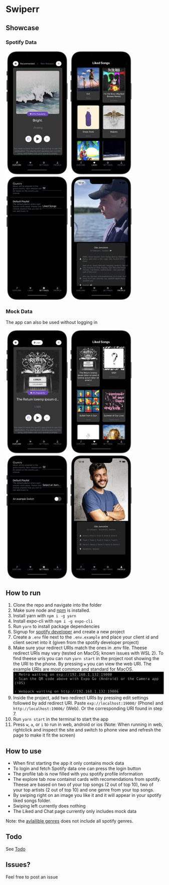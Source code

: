 
# Swiperr
## Showcase
### Spotify Data
<img src="assets/images/readme-images/showcase8.png" alt="drawing" width="200"/>
<img src="assets/images/readme-images/showcase5.png" alt="drawing" width="200"/>
<img src="assets/images/readme-images/showcase6.png" alt="drawing" width="200"/>
<img src="assets/images/readme-images/showcase7.png" alt="drawing" width="200"/>

### Mock Data
The app can also be used without logging in


<img src="assets/images/readme-images/showcase1.png" alt="drawing" width="200"/>
<img src="assets/images/readme-images/showcase2.png" alt="drawing" width="200"/>
<img src="assets/images/readme-images/showcase3.png" alt="drawing" width="200"/>
<img src="assets/images/readme-images/showcase4.png" alt="drawing" width="200"/>



## How to run
1. Clone the repo and navigate into the folder
2. Make sure node and [npm](https://docs.npmjs.com/downloading-and-installing-node-js-and-npm) is installed.
3. Install yarn with `npm i -g yarn`
4. Install expo-cli with `npm i -g expo-cli`
5. Run `yarn` to install package dependencies
6. Signup for [spotify developer](https://developer.spotify.com/dashboard/) and create a new project
7. Create a `.env` file next to the `.env.example` and place your client id and client secret into it (given from the spotify developer project)
8. Make sure your redirect URIs match the ones in .env file. Theese redirect URIs may vary (tested on MacOS; known issues with WSL 2). To find theese uris you can run `yarn start` in the project root showing the the URI to the phone. By pressing `w` you can view the web URI. The example URIs are most common and standard for MacOS. ![metro](assets/images/readme-images/metro.png)
9.  Inside the project, add two redirect URIs by pressing edit settings followed by add redirect URI. Paste `exp://localhost:19000/` (Phone) and `http://localhost:19006/` (Web). Or the corresponding URI found in step 7. 
10. Run `yarn start` in the terminal to start the app
11. Press `w`, `a`, or `i` to run in web, android or ios (Note: When running in web, rightclick and inspect the site and switch to phone view and refresh the page to make it fit the screen)

## How to use
- When first starting the app it only contains mock data
- To login and fetch Spotify data one can press the login button
- The profile tab is now filled with you spotify profile information
- The explore tab now containst cards with recomendations from spotify. Theese are based on two of your top songs (2 out of top 10), two of your top artists (2 out of top 10) and one genre from your top songs.
- By swiping right on an image you like it and it will appear in your spotify liked songs folder.
- Swiping left currently does nothing
- The Liked and Chat page currently only includes mock data

Note: the [avlailible genres](https://developer.spotify.com/documentation/web-api/reference/#/operations/get-recommendation-genres) does not include all spotify genres. 

## Todo
See [Todo](Todo.md)

## Issues?
Feel free to post an issue